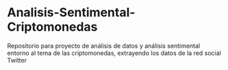 # Analisis-Sentimental-Criptomonedas
Repositorio para proyecto de análisis de datos y análisis sentimental entorno al tema de las criptomonedas, extrayendo los datos de la red social Twitter
